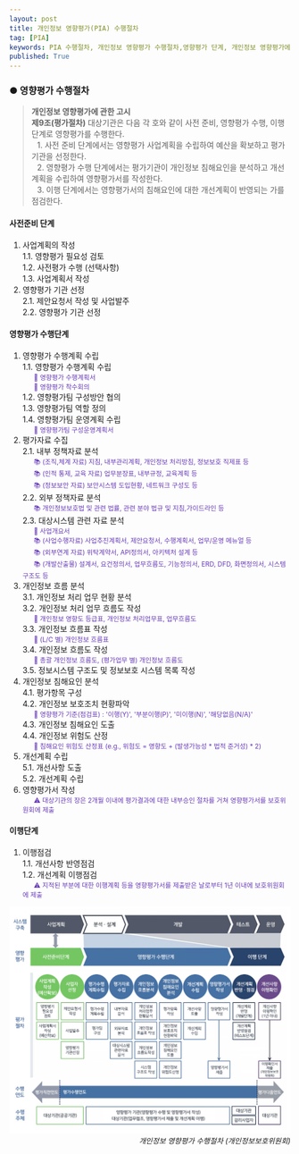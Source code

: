 ```yaml
---
layout: post
title: 개인정보 영향평가(PIA) 수행절차
tag: [PIA]
keywords: PIA 수행절차, 개인정보 영향평가 수행절차,영향평가 단계, 개인정보 영향평가에 관한 고시 제9조, 영향평가 단계별 산출물, PIA 단계별 산출물
published: True
---
```


### ● 영향평가 수행절차

<p></p>
<style>.f14{font-size: 14px;} .ml{margin-left: 10px;}</style>

><span><strong>개인정보 영향평가에 관한 고시</strong></span><br/>
><span class="f14"><strong>제9조(평가절차)</strong> 대상기관은 다음 각 호와 같이 사전 준비, 영향평가 수행, 이행 단계로 영향평가를 수행한다.</span><br/>
<span class="f14 ml">1. 사전 준비 단계에서는 영향평가 사업계획을 수립하여 예산을 확보하고 평가기관을 선정한다.</span><br/>
<span class="f14 ml">2. 영향평가 수행 단계에서는 평가기관이 개인정보 침해요인을 분석하고 개선계획을 수립하여 영향평가서를 작성한다.</span><br/>
<span class="f14 ml">3. 이행 단계에서는 영향평가서의 침해요인에 대한 개선계획이 반영되는 가를 점검한다.</span>


<p></p>

#### 사전준비 단계
1. 사업계획의 작성  
    1.1. 영향평가 필요성 검토  
    1.2. 사전평가 수행 (선택사항)  
    1.3. 사업계획서 작성  
2. 영향평가 기관 선정  
    2.1. 제안요청서 작성 및 사업발주  
    2.2. 영향평가 기관 선정  

<p></p>

<style>.descr{margin-left: 20px;font-size: smaller;color: #673ab7}</style>

#### 영향평가 수행단계
1. 영향평가 수행계획 수립  
    1.1. 영향평가 수행계획 수립  
    <span class="descr">📝 영향평가 수행계획서</span><br/>
    <span class="descr">📢 영향평가 착수회의</span><br/>
    1.2. 영향평가팀 구성방안 협의  
    1.3. 영향평가팀 역할 정의  
    1.4. 영향평가팀 운영계획 수립  
    <span class="descr">📝 영향평가팀 구성운영계획서</span><br/>
2. 평가자료 수집  
    2.1. 내부 정책자료 분석  
    <span class="descr">📚 (조직,체계 자료) 지침, 내부관리계획, 개인정보 처리방침, 정보보호 직제표 등</span><br/> 
    <span class="descr">📚 (인적 통제, 교육 자료) 업무분장표, 내부규정, 교육계획 등</span><br/>
    <span class="descr">📚 (정보보안 자료) 보안시스템 도입현황, 네트워크 구성도 등</span><br/>
    2.2. 외부 정책자료 분석  
    <span class="descr">📚 개인정보보호법 및 관련 법률, 관련 분야 법규 및 지침,가이드라인 등</span><br/>
    2.3. 대상시스템 관련 자료 분석  
    <span class="descr">📝 사업개요서</span><br/> 
    <span class="descr">📚 (사업수행자료) 사업추진계획서, 제안요청서, 수행계획서, 업무/운영 메뉴얼 등</span><br/>
    <span class="descr">📚 (외부연계 자료) 위탁계약서, API정의서, 아키텍처 설계 등</span><br/>
    <span class="descr">📚 (개발산출물) 설계서, 요건정의서, 업무흐름도, 기능정의서, ERD, DFD, 화면정의서, 시스템 구조도 등</span><br/>
3. 개인정보 흐름 분석  
    3.1. 개인정보 처리 업무 현황 분석  
    3.2. 개인정보 처리 업무 흐름도 작성  
    <span class="descr">📝 개인정보 영향도 등급표, 개인정보 처리업무표, 업무흐름도</span><br/>
    3.3. 개인정보 흐름표 작성  
    <span class="descr">📝 (L/C 별) 개인정보 흐름표</span><br/>
    3.4. 개인정보 흐름도 작성  
    <span class="descr">📝 총괄 개인정보 흐름도, (평가업무 별) 개인정보 흐름도</span><br/>
    3.5. 정보시스템 구조도 및 정보보호 시스템 목록 작성  
4. 개인정보 침해요인 분석  
    4.1. 평가항목 구성  
    4.2. 개인정보 보호조치 현황파악  
    <span class="descr">📝 영향평가 기준(점검표) : '이행(Y)', '부분이행(P)', '미이행(N)', '해당없음(N/A)'</span><br/>
    4.3. 개인정보 침해요인 도출  
    4.4. 개인정보 위험도 산정  
    <span class="descr">📝 침해요인 위험도 산정표 (e.g., 위험도 = 영향도 + (발생가능성 * 법적 준거성) * 2)</span><br/>
5. 개선계획 수립  
    5.1. 개선사항 도출  
    5.2. 개선계획 수립  
6. 영향평가서 작성  
    <span class="descr">⚠️ 대상기관의 장은 2개월 이내에 평가결과에 대한 내부승인 절차를 거쳐 영향평가서를 보호위원회에 제출</span><br/>

<p></p>

#### 이행단계
1. 이행점검  
    1.1. 개선사항 반영점검  
    1.2. 개선계획 이행점검  
    <span class="descr">⚠️ 지적된 부분에 대한 이행계획 등을 영향평가서를 제출받은 날로부터 1년 이내에 보호위원회에 제출</span><br/>

<p></p>

![개인정보 영향평가 수행절차](../../img/2021-09-01-개인정보%20영향평가%20수행절차/inf2.jpg)
<span style="float: right;font-size: small;font-style: italic;">개인정보 영향평가 수행절차 (개인정보보호위원회)</span>



